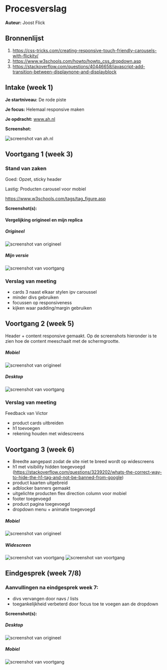# Procesverslag
**Auteur:** Joost Flick

## Bronnenlijst
1. https://css-tricks.com/creating-responsive-touch-friendly-carousels-with-flickity/
2. https://www.w3schools.com/howto/howto_css_dropdown.asp
3. https://stackoverflow.com/questions/40446658/javascript-add-transition-between-displaynone-and-displayblock


## Intake (week 1)

**Je startniveau:** De rode piste

**Je focus:** Helemaal responsive maken

**Je opdracht:** www.ah.nl

**Screenshot:**

![screenshot van ah.nl](images/screenshot.png)

## Voortgang 1 (week 3)

### Stand van zaken

Goed: Opzet, sticky header

Lastig: Producten carousel voor mobiel

https://www.w3schools.com/tags/tag_figure.asp

**Screenshot(s):**

#### Vergelijking origineel en mijn replica

##### Origineel
![screenshot van origineel](images/screenshotorigineel.JPG)
##### Mijn versie
![screenshot van voortgang](images/screenshotweek3.JPG)

### Verslag van meeting

- cards 3 naast elkaar stylen ipv caroussel
- minder divs gebruiken
- focussen op responsiveness
- kijken waar padding/margin gebruiken


## Voortgang 2 (week 5)

Header + content responsive gemaakt.
Op de screenshots hieronder is te zien hoe de content meeschaalt met de schermgrootte.

##### Mobiel
![screenshot van origineel](images/screenshotweek5.JPG)
##### Desktop
![screenshot van voortgang](images/screenshotweek5desktop.JPG)

### Verslag van meeting
Feedback van Victor

- product cards uitbreiden
- h1 toevoegen
- rekening houden met widescreens

## Voortgang 3 (week 6)

- Breedte aangepast zodat de site niet te breed wordt op widescreens
- h1 met visibility hidden toegevoegd (https://stackoverflow.com/questions/3239202/whats-the-correct-way-to-hide-the-h1-tag-and-not-be-banned-from-google)
- product kaarten uitgebreid
- adblocker banners gemaakt
- uitgelichte producten flex direction column voor mobiel
- footer toegevoegd
- product pagina toegevoegd
- dropdown menu + animatie toegevoegd

##### Mobiel
![screenshot van origineel](images/screenshotuitgelicht.JPG)
##### Widescreen
![screenshot van voortgang](images/screenshotwidescreen.JPG)
![screenshot van voortgang](images/productpagina.JPG)


## Eindgesprek (week 7/8)

### Aanvullingen na eindgesprek week 7:

- divs vervangen door navs / lists
- toegankelijkheid verbeterd door focus toe te voegen aan de dropdown

**Screenshot(s):**
##### Desktop
![screenshot van origineel](images/fullsizescreenshot.png)


##### Mobiel
![screenshot van voortgang](images/fullsizemobile.png)




